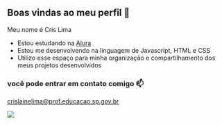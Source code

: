 ## Boas vindas ao meu perfil 💙

Meu nome é Cris Lima

- Estou estudando na [Alura](https://www.alura.com.br)
- Estou me desenvolvendo na linguagem de Javascript, HTML e CSS
- Utilizo esse espaço para minha organização e compartilhamento dos meus projetos desenvolvidos

### você pode entrar em contato comigo 📫

crislainelima@prof.educacao.sp.gov.br

![](https://media1.tenor.com/m/J1aaq4h-pnMAAAAC/travolta-teacher.gif)
